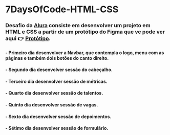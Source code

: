 # 7DaysOfCode-HTML-CSS

### Desafio da <a href="https://www.alura.com.br/">Alura<a/> consiste em desenvolver um projeto em HTML e CSS a partir de um protótipo do Figma que vc pode ver aqui :point_right: <a href="https://www.figma.com/file/aojdFU1CfjuPTxBlWNcS8t/7daysOfCode-HTML-CSS-(Copy)?node-id=0%3A9878">Protótipo<a/>.

#### - Primeiro dia desenvolver a Navbar, que contempla o logo, menu com as páginas e também dois botões do canto direito.

#### - Segundo dia desenvolver sessão do cabeçalho.

#### - Terceiro dia desenvolver sessão de métricas.

#### - Quarto dia desenvolver sessão de talentos.

#### - Quinto dia desenvolver sessão de vagas.

#### - Sexto dia desenvolver sessão de depoimentos.

#### - Sétimo dia desenvolver sessão de formulário.
